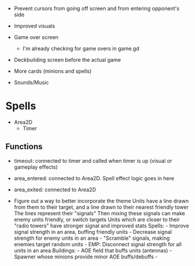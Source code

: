 

- Prevent cursors from going off screen and from entering opponent's side

- Improved visuals

- Game over screen
	- I'm already checking for game overs in game.gd

- Deckbuilding screen before the actual game

- More cards (minions and spells)

- Sounds/Music

# Spells
- Area2D
    - Timer

## Functions
- timeout: connected to timer and called when timer is up (visual or gameplay effects)
- area_entered: connected to Area2D. Spell effect logic goes in here  
- area_exited: connected to Area2D 

- Figure out a way to better incorporate the theme
    Units have a line drawn from them to their target, and a line drawn to their nearest friendly tower
    The lines represent their "signals" 
    Then mixing these signals can make enemy units friendly, or switch targets
    Units which are closer to their "radio towers" have stronger signal and improved stats
    Spells:
        - Improve signal strength in an area, buffing friendly units
        - Decrease signal strength for enemy units in an area
        - "Scramble" signals, making enemies target random units
        - EMP: Disconnect signal strength for all units in an area
    Buildings:
        - AOE field that buffs units (antennas)
        - Spawner whose minions provide minor AOE buffs/debuffs
        - 

